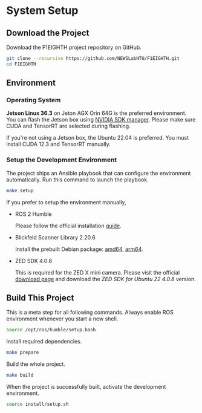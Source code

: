 # System Setup

## Download the Project

Download the F1EIGHTH project repository on GitHub.

```sh
git clone --recursive https://github.com/NEWSLabNTU/F1EIGHTH.git
cd F1EIGHTH
```

## Environment

### Operating System

**Jetson Linux 36.3** on Jeton AGX Orin 64G is the preferred
environment. You can flash the Jetson box using [NVIDIA SDK
manager](https://developer.nvidia.com/sdk-manager). Please make sure
CUDA and TensorRT are selected during flashing.

If you're not using a Jetson box, the Ubuntu 22.04 is preferred. You
must install CUDA 12.3 and TensorRT manually.

### Setup the Development Environment

The project ships an Ansible playbook that can configure the
environment automatically. Run this command to launch the playbook.

```sh
make setup
```

If you prefer to setup the environment manually,

- ROS 2 Humble

  Please follow the official installation
  [guide](https://docs.ros.org/en/humble/Installation/Ubuntu-Install-Debians.html).

- Blickfeld Scanner Library 2.20.6
  
  Install the prebuilt Debian package:
  [amd64](https://github.com/NEWSLabNTU/blickfeld-scanner-lib/releases/download/v2.20.6-newslab1/blickfeld-scanner-lib_2.20.6-1_amd64.deb),
  [arm64](https://github.com/NEWSLabNTU/blickfeld-scanner-lib/releases/download/v2.20.6-newslab1/blickfeld-scanner-lib_2.20.6-1_arm64.deb).

- ZED SDK 4.0.8

  This is required for the ZED X mini camera. Please visit the
  official [download
  page](https://www.stereolabs.com/developers/release) and download
  the _ZED SDK for Ubuntu 22 4.0.8_ version.


## Build This Project

This is a meta step for all following commands. Always enable ROS
environment whenever you start a new shell.

```bash
source /opt/ros/humble/setup.bash
```

Install required dependencies.

```bash
make prepare
```

Build the whole project.

```bash
make build
```

When the project is successfully built, activate the development
environment.

```sh
source install/setup.sh
```

